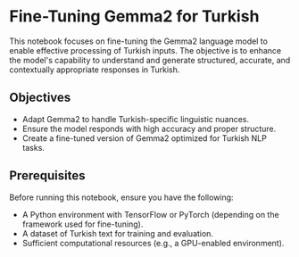 # Fine-Tuning Gemma2 for Turkish

This notebook focuses on fine-tuning the Gemma2 language model to enable effective processing of Turkish inputs. The objective is to enhance the model's capability to understand and generate structured, accurate, and contextually appropriate responses in Turkish.

## Objectives

- Adapt Gemma2 to handle Turkish-specific linguistic nuances.
- Ensure the model responds with high accuracy and proper structure.
- Create a fine-tuned version of Gemma2 optimized for Turkish NLP tasks.

## Prerequisites

Before running this notebook, ensure you have the following:

- A Python environment with TensorFlow or PyTorch (depending on the framework used for fine-tuning).
- A dataset of Turkish text for training and evaluation.
- Sufficient computational resources (e.g., a GPU-enabled environment).
